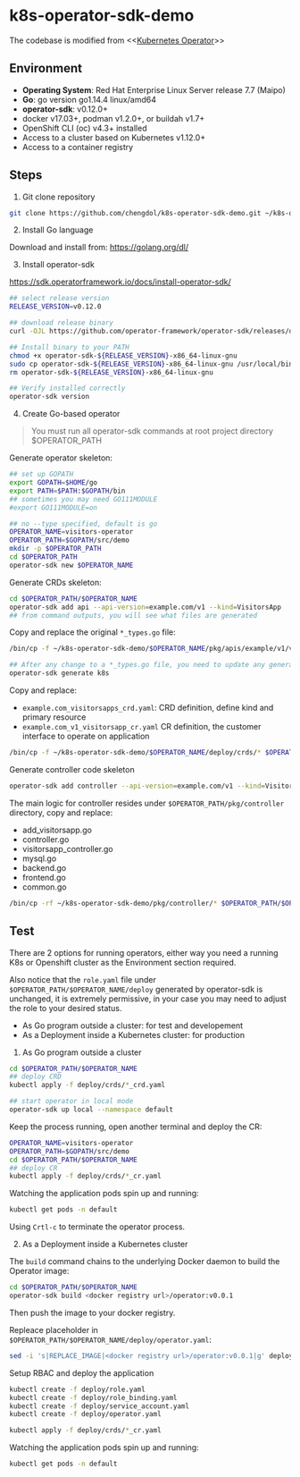 # k8s-operator-sdk-demo

The codebase is modified from <<[Kubernetes Operator](https://www.amazon.com/Kubernetes-Operators-Automating-Container-Orchestration/dp/1492048046/ref=sr_1_1?crid=100BTNK8YSUT8&dchild=1&keywords=kubernetes+operators&qid=1591893369&sprefix=kubernetes+oper%2Caps%2C206&sr=8-1)>>

## Environment
- **Operating System**: Red Hat Enterprise Linux Server release 7.7 (Maipo)
- **Go**: go version go1.14.4 linux/amd64
- **operator-sdk**: v0.12.0+
- docker v17.03+, podman v1.2.0+, or buildah v1.7+
- OpenShift CLI (oc) v4.3+ installed
- Access to a cluster based on Kubernetes v1.12.0+
- Access to a container registry

## Steps
1. Git clone repository
```bash
git clone https://github.com/chengdol/k8s-operator-sdk-demo.git ~/k8s-operator-sdk-demo
```

2. Install Go language

Download and install from: https://golang.org/dl/

3. Install operator-sdk

https://sdk.operatorframework.io/docs/install-operator-sdk/
```bash
## select release version
RELEASE_VERSION=v0.12.0

## download release binary
curl -OJL https://github.com/operator-framework/operator-sdk/releases/download/${RELEASE_VERSION}/operator-sdk-${RELEASE_VERSION}-x86_64-linux-gnu

## Install binary to your PATH 
chmod +x operator-sdk-${RELEASE_VERSION}-x86_64-linux-gnu
sudo cp operator-sdk-${RELEASE_VERSION}-x86_64-linux-gnu /usr/local/bin/operator-sdk
rm operator-sdk-${RELEASE_VERSION}-x86_64-linux-gnu

## Verify installed correctly
operator-sdk version
```

4. Create Go-based operator

> You must run all operator-sdk commands at root project directory $OPERATOR_PATH

Generate operator skeleton:
```bash
## set up GOPATH
export GOPATH=$HOME/go
export PATH=$PATH:$GOPATH/bin
## sometimes you may need GO111MODULE
#export GO111MODULE=on

## no --type specified, default is go
OPERATOR_NAME=visitors-operator
OPERATOR_PATH=$GOPATH/src/demo
mkdir -p $OPERATOR_PATH
cd $OPERATOR_PATH
operator-sdk new $OPERATOR_NAME
```

Generate CRDs skeleton:
```bash
cd $OPERATOR_PATH/$OPERATOR_NAME
operator-sdk add api --api-version=example.com/v1 --kind=VisitorsApp
## from command outputs, you will see what files are generated
```

Copy and replace the original `*_types.go` file:
```bash
/bin/cp -f ~/k8s-operator-sdk-demo/$OPERATOR_NAME/pkg/apis/example/v1/visitorsapp_types.go $OPERATOR_PATH/$OPERATOR_NAME/pkg/apis/example/v1/visitorsapp_types.go

## After any change to a *_types.go file, you need to update any generated code
operator-sdk generate k8s
```

Copy and replace:

- `example.com_visitorsapps_crd.yaml`: CRD definition, define kind and primary resource
- `example.com_v1_visitorsapp_cr.yaml` CR definition, the customer interface to operate on application

```bash
/bin/cp -f ~/k8s-operator-sdk-demo/$OPERATOR_NAME/deploy/crds/* $OPERATOR_PATH/$OPERATOR_NAME/deploy/crds
```

Generate controller code skeleton
```bash
operator-sdk add controller --api-version=example.com/v1 --kind=VisitorsApp
```

The main logic for controller resides under `$OPERATOR_PATH/pkg/controller` directory, copy and replace:

- add_visitorsapp.go
- controller.go
- visitorsapp_controller.go
- mysql.go
- backend.go
- frontend.go
- common.go

```bash
/bin/cp -rf ~/k8s-operator-sdk-demo/pkg/controller/* $OPERATOR_PATH/$OPERATOR_NAME/pkg/controller
```

## Test
There are 2 options for running operators, either way you need a running K8s or Openshift cluster as the Environment section required.

Also notice that the `role.yaml` file under `$OPERATOR_PATH/$OPERATOR_NAME/deploy` generated by operator-sdk is unchanged, it is extremely permissive, in your case you may need to adjust the role to your desired status.

- As Go program outside a cluster: for test and developement
- As a Deployment inside a Kubernetes cluster: for production

1. As Go program outside a cluster
```bash
cd $OPERATOR_PATH/$OPERATOR_NAME
## deploy CRD
kubectl apply -f deploy/crds/*_crd.yaml

## start operator in local mode
operator-sdk up local --namespace default
```

Keep the process running, open another terminal and deploy the CR:
```bash
OPERATOR_NAME=visitors-operator
OPERATOR_PATH=$GOPATH/src/demo
cd $OPERATOR_PATH/$OPERATOR_NAME
## deploy CR
kubectl apply -f deploy/crds/*_cr.yaml
```

Watching the application pods spin up and running:
```bash
kubectl get pods -n default
```

Using `Crtl-c` to terminate the operator process.


2. As a Deployment inside a Kubernetes cluster

The `build` command chains to the underlying Docker daemon to build the Operator image:
```bash
cd $OPERATOR_PATH/$OPERATOR_NAME
operator-sdk build <docker registry url>/operator:v0.0.1
```
Then push the image to your docker registry.

Repleace placeholder in `$OPERATOR_PATH/$OPERATOR_NAME/deploy/operator.yaml`:
```bash
sed -i 's|REPLACE_IMAGE|<docker registry url>/operator:v0.0.1|g' deploy/operator.yaml
```

Setup RBAC and deploy the application
```bash
kubectl create -f deploy/role.yaml
kubectl create -f deploy/role_binding.yaml
kubectl create -f deploy/service_account.yaml
kubectl create -f deploy/operator.yaml

kubectl apply -f deploy/crds/*_cr.yaml
```

Watching the application pods spin up and running:
```bash
kubectl get pods -n default
```

